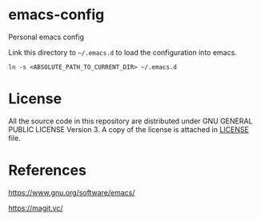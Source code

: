 # emacs-config

Personal emacs config

Link this directory to `~/.emacs.d` to load the configuration into emacs.

```
ln -s <ABSOLUTE_PATH_TO_CURRENT_DIR> ~/.emacs.d
```

# License

All the source code in this repository are distributed under GNU GENERAL PUBLIC LICENSE Version 3. A copy of the license is attached in [LICENSE](./LICENSE) file.

# References

https://www.gnu.org/software/emacs/

https://magit.vc/
